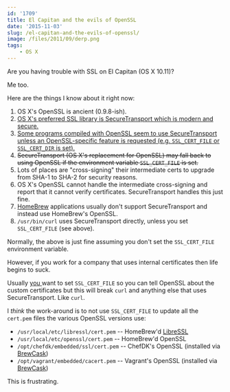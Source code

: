 ```yaml
---
id: '1709'
title: El Capitan and the evils of OpenSSL
date: '2015-11-03'
slug: /el-capitan-and-the-evils-of-openssl/
image: /files/2011/09/derp.png
tags:
    - OS X
---
```


Are you having trouble with SSL on El Capitan (OS X 10.11)?

Me too.

<!-- more -->

Here are the things I know about it right now:

1.  OS X's OpenSSL is ancient (0.9.8-ish).
1.  <ins datetime="2016-08-23T14:57:34+00:00">OS X's preferred SSL library is
    SecureTransport which is modern and secure.</ins>
1.  <ins datetime="2016-08-23T14:57:34+00:00">Some programs compiled with
    OpenSSL seem to use SecureTransport unless an OpenSSL-specific feature is
    requested (e.g. `SSL_CERT_FILE` or `SSL_CERT_DIR` is set).</ins>
1.  <del datetime="2016-08-23T14:57:34+00:00">SecureTransport (OS X's
    replacement for OpenSSL) may fall back to using OpenSSL if the environment
    variable `SSL_CERT_FILE` is set.</del>
1.  Lots of places are "cross-signing" their intermediate certs to upgrade
    from SHA-1 to SHA-2 for security reasons.
1.  OS X's OpenSSL cannot handle the intermediate cross-signing and report
    that it cannot verify certificates. SecureTransport handles this just
    fine.
1.  [HomeBrew](http://brew.sh/) applications usually don't support
    SecureTransport and instead use HomeBrew's OpenSSL.
1.  `/usr/bin/curl` uses SecureTransport directly, unless you set
    `SSL_CERT_FILE` (see above).

Normally, the above is just fine assuming you don't set the `SSL_CERT_FILE`
environment variable.

However, if you work for a company that uses internal certificates then life
begins to suck.

Usually <ins datetime="2016-08-23T14:57:34+00:00">you </ins>want to set
`SSL_CERT_FILE` so you can tell OpenSSL about the custom certificates but this
will break `curl` and anything else that uses SecureTransport. Like `curl`.

I _think_ the work-around is to not use `SSL_CERT_FILE` to update all the
`cert.pem` files the various OpenSSL versions use:

-   `/usr/local/etc/libressl/cert.pem` -- HomeBrew'd
    [LibreSSL](http://www.libressl.org/)
-   `/usr/local/etc/openssl/cert.pem` -- HomeBrew'd OpenSSL
-   `/opt/chefdk/embedded/ssl/cert.pem` -- ChefDK's OpenSSL (installed via
    [BrewCask](https://github.com/caskroom/homebrew-cask))
-   `/opt/vagrant/embedded/cacert.pem` -- Vagrant's OpenSSL (installed via
    [BrewCask](https://github.com/caskroom/homebrew-cask))

This is frustrating.
